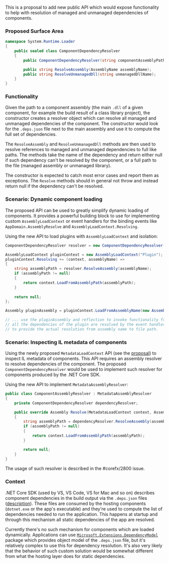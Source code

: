 This is a proposal to add new public API which would expose functionality to help with resolution of managed and unmanaged dependencies of components.

### Proposed Surface Area
``` C#
namespace System.Runtime.Loader
{
    public sealed class ComponentDependencyResolver
    {
        public ComponentDependencyResolver(string componentAssemblyPath);

        public string ResolveAssembly(AssemblyName assemblyName);
        public string ResolveUnmanagedDll(string unmanagedDllName);
    }
}
```

### Functionality
Given the path to a component assembly (the main `.dll` of a given component, for example the build result of a class library project), the constructor creates a resolver object which can resolve all managed and unmanaged dependencies of the component. The constructor would look for the `.deps.json` file next to the main assembly and use it to compute the full set of dependencies.

The `ResolveAssembly` and `ResolveUnmanagedDll` methods are then used to resolve references to managed and unmanaged dependencies to full like paths. The methods take the name of the dependency and return either null if such dependency can't be resolved by the component, or a full path to the file (managed assembly or unmanaged library).

The constructor is expected to catch most error cases and report them as exceptions. The `Resolve` methods should in general not throw and instead return null if the dependency can't be resolved.

### Scenario: Dynamic component loading

The proposed API can be used to greatly simplify dynamic loading of components. It provides a powerful building block to use for implementing custom `AssemblyLoadContext` or event handlers for the binding events like `AppDomain.AssemblyResolve` and `AssemblyLoadContext.Resolving`.

Using the new API to load plugins with `AssemblyLoadContext` and isolation:
``` C#
ComponentDependencyResolver resolver = new ComponentDependencyResolver("plugin.dll");

AssemblyLoadContext pluginContext = new AssemblyLoadContext("Plugin");
pluginContext.Resolving += (context, assemblyName) =>
{
    string assemblyPath = resolver.ResolveAssembly(assemblyName);
    if (assemblyPath != null)
    {
        return context.LoadFromAssemblyPath(assemblyPath);
    }
    
    return null;
};

Assembly pluginAssembly = pluginContext.LoadFromAssemblyName(new AssemblyName("Plugin"));

// ... use the pluginAssembly and reflection to invoke functionality from the plugin
// all the dependencies of the plugin are resolved by the event handler above using the resolver
// to provide the actual resolution from assembly name to file path.
```

### Scenario: Inspecting IL metadata of components

Using the newly proposed `MetadataLoadContext` API (see the [proposal](https://github.com/dotnet/corefx/issues/2800)) to inspect IL metadata of components. This API requires an assembly resolver to resolve dependencies of the component. The proposed `ComponentDependencyResolver` would be used to implement such resolver for components produced by the .NET Core SDK.

Using the new API to implement `MetadataAssemblyResolver`:
``` C#
public class ComponentAssemblyResolver : MetadataAssemblyResolver
{
    private ComponentDependencyResolver dependencyResolver;

    public override Assembly Resolve(MetadataLoadContext context, AssemblyName assemblyName)
    {
        string assemblyPath = dependencyResolver.ResolveAssembly(assemblyName);
        if (assemblyPath != null)
        {
            return context.LoadFromAssemblyPath(assemblyPath);
        }

        return null;
    }
}
```
The usage of such resolver is described in the #corefx/2800 issue.


### Context

.NET Core SDK (used by VS, VS Code, VS for Mac and so on) describes component dependencies in the build output via the `.deps.json` files ([description](https://github.com/dotnet/cli/blob/master/Documentation/specs/runtime-configuration-file.md)). These files are consumed by the hosting components (`dotnet.exe` or the app's executable) and they're used to compute the list of dependencies needed to run the application. This happens at startup and through this mechanism all static dependencies of the app are resolved.

Currently there's no such mechanism for components which are loaded dynamically. Applications can use [`Microsoft.Extensions.DependencyModel`](https://github.com/dotnet/core-setup/tree/master/src/managed/Microsoft.Extensions.DependencyModel) package which provides object model of the `.deps.json` file, but it's relatively complex to use this for dependency resolution. It's also very likely that the behavior of such custom solution would be somewhat different from what the hosting layer does for static dependencies.


